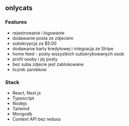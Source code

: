 ## onlycats


### Features
 - rejestrowanie i logowanie
 - dodawanie posta ze zdjeciem
 - subskrypcja za $5.00
 - dodawanie karty kredytowej i integracja ze Stripe
 - home feed - posty wszystkich subskrybowanych osob
 - profil osoby i jej posty
 - bez suba zdjecie jest zablokowane
 - licznik zarobkow


### Stack
- React, Next.js
- Typescript
- Nodejs
- Tailwind
- Mongodb
- Context API bez reduxa